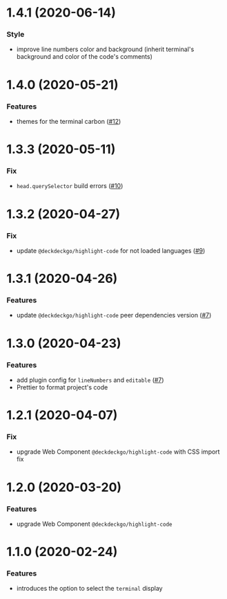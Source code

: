 <a name="1.4.1"></a>

# 1.4.1 (2020-06-14)

### Style

- improve line numbers color and background (inherit terminal's background and color of the code's comments)

<a name="1.4.0"></a>

# 1.4.0 (2020-05-21)

### Features

- themes for the terminal carbon ([#12](https://github.com/deckgo/gatsby-remark-highlight-code/issues/12))

<a name="1.3.3"></a>

# 1.3.3 (2020-05-11)

### Fix

- `head.querySelector` build errors ([#10](https://github.com/deckgo/gatsby-remark-highlight-code/issues/10)) 

<a name="1.3.2"></a>

# 1.3.2 (2020-04-27)

### Fix

- update `@deckdeckgo/highlight-code` for not loaded languages ([#9](https://github.com/deckgo/gatsby-remark-highlight-code/issues/9))

<a name="1.3.1"></a>

# 1.3.1 (2020-04-26)

### Features

- update `@deckdeckgo/highlight-code` peer dependencies version ([#7](https://github.com/deckgo/gatsby-remark-highlight-code/issues/7))

<a name="1.3.0"></a>

# 1.3.0 (2020-04-23)

### Features

- add plugin config for `lineNumbers` and `editable` ([#7](https://github.com/deckgo/gatsby-remark-highlight-code/issues/7))
- Prettier to format project's code

<a name="1.2.1"></a>

# 1.2.1 (2020-04-07)

### Fix

- upgrade Web Component `@deckdeckgo/highlight-code` with CSS import fix

<a name="1.2.0"></a>

# 1.2.0 (2020-03-20)

### Features

- upgrade Web Component `@deckdeckgo/highlight-code`

<a name="1.1.0"></a>

# 1.1.0 (2020-02-24)

### Features

- introduces the option to select the `terminal` display
